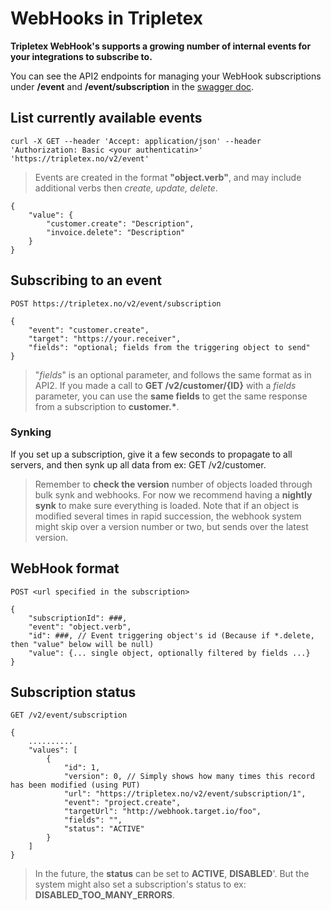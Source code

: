 # WebHooks in Tripletex

**Tripletex WebHook's supports a growing number of internal events for your integrations to subscribe to.**

You can see the API2 endpoints for managing your WebHook subscriptions under **/event** and **/event/subscription** in the [swagger doc](https://tripletex.no/v2-docs/).

## List currently available events

	curl -X GET --header 'Accept: application/json' --header 'Authorization: Basic <your authenticatin>' 'https://tripletex.no/v2/event'

> Events are created in the format **"object.verb"**, and may include additional verbs then *create, update, delete*.

    {
	    "value": {
		    "customer.create": "Description",
		    "invoice.delete": "Description"
		}
	}

## Subscribing to an event
	POST https://tripletex.no/v2/event/subscription
>
	{
		"event": "customer.create",
		"target": "https://your.receiver",
		"fields": "optional; fields from the triggering object to send"
	}
> "*fields*" is an optional parameter, and follows the same format as in API2.
If you made a call to **GET /v2/customer/{ID}** with a *fields* parameter, you can use the **same fields** to get the same response from a subscription to **customer.\***.

### Synking
If you set up a subscription, give it a few seconds to propagate to all servers, and then synk up all data from ex: GET /v2/customer. 

> Remember to **check the version** number of objects loaded through bulk synk and webhooks.
> For now we recommend having a **nightly synk** to make sure everything is loaded.
> Note that if an object is modified several times in rapid succession, the webhook system might skip over a version number or two, but sends over the latest version.

## WebHook format

	POST <url specified in the subscription>
> 
	{  
		"subscriptionId": ###,
		"event": "object.verb",
		"id": ###, // Event triggering object's id (Because if *.delete, then "value" below will be null)
		"value": {... single object, optionally filtered by fields ...}
	}  


## Subscription status
	GET /v2/event/subscription
> 
	{ 
		..........
		"values": [
			{
				"id": 1,
				"version": 0, // Simply shows how many times this record has been modified (using PUT)
				"url": "https://tripletex.no/v2/event/subscription/1",
				"event": "project.create",
				"targetUrl": "http://webhook.target.io/foo",
				"fields": "",
				"status": "ACTIVE"
			}
		]
	}
> In the future, the **status** can be set to **ACTIVE**, **DISABLED**'.  But the system might also set a subscription's status to ex: **DISABLED_TOO_MANY_ERRORS**.
